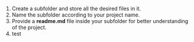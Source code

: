 1. Create a subfolder and store all the desired files in it.
2. Name the subfolder according to your project name.
3. Provide a **readme.md** file inside your subfolder for better understanding of the project.
4. test

